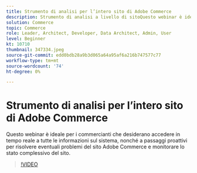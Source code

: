 ```yaml
---
title: Strumento di analisi per l’intero sito di Adobe Commerce
description: Strumento di analisi a livello di sitoQuesto webinar è ideale per i commercianti che desiderano accedere in tempo reale a tutte le informazioni sul sistema, nonché per i passaggi proattivi per risolvere eventuali problemi del sito Adobe Commerce e monitorare lo stato complessivo del sito.
solution: Commerce
topic: Commerce
role: Leader, Architect, Developer, Data Architect, Admin, User
level: Beginner
kt: 10710
thumbnail: 347334.jpeg
source-git-commit: edd0bdb28a9b3d065a64a95af6a216b747577c77
workflow-type: tm+mt
source-wordcount: '74'
ht-degree: 0%

---
```


# Strumento di analisi per l’intero sito di Adobe Commerce

Questo webinar è ideale per i commercianti che desiderano accedere in tempo reale a tutte le informazioni sul sistema, nonché a passaggi proattivi per risolvere eventuali problemi del sito Adobe Commerce e monitorare lo stato complessivo del sito.

>[!VIDEO](https://video.tv.adobe.com/v/347334/?quality=12&learn=on)
